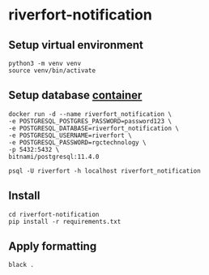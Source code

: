 # riverfort-notification

## Setup virtual environment
```
python3 -m venv venv
source venv/bin/activate
```

## Setup database [container](https://github.com/bitnami/bitnami-docker-postgresql)
```
docker run -d --name riverfort_notification \
-e POSTGRESQL_POSTGRES_PASSWORD=password123 \
-e POSTGRESQL_DATABASE=riverfort_notification \
-e POSTGRESQL_USERNAME=riverfort \
-e POSTGRESQL_PASSWORD=rgctechnology \
-p 5432:5432 \
bitnami/postgresql:11.4.0
```
```
psql -U riverfort -h localhost riverfort_notification
```

## Install
```
cd riverfort-notification
pip install -r requirements.txt
```

## Apply formatting
```
black .
```
